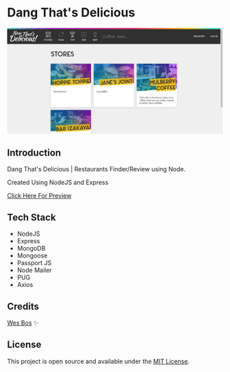 # Dang That's Delicious

![Dang That's Delicious](https://raw.githubusercontent.com/superneutrino8/dang-thats-delicious/master/public/images/Dang.PNG)

## Introduction

Dang That's Delicious | Restaurants Finder/Review using Node.<br />

Created Using NodeJS and Express

[Click Here For Preview](https://dangg-thats-delicious.herokuapp.com/)

## Tech Stack

- NodeJS
- Express
- MongoDB
- Mongoose
- Passport JS
- Node Mailer
- PUG
- Axios

## Credits

[Wes Bos](https://github.com/wesbos) :sparkles:

## License

This project is open source and available under the [MIT License](LICENSE.md).
